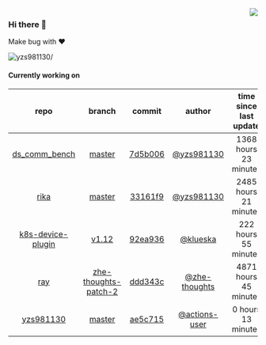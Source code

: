 <img align="right" src="https://github-readme-stats.vercel.app/api?username=yzs981130&show_icons=true&hide_title=true" />

### Hi there 👋


Make bug with ❤️

<p align="left"> <img src=https://komarev.com/ghpvc/?username=yzs981130 alt=yzs981130/> </p>


<!--
**yzs981130/yzs981130** is a ✨ _special_ ✨ repository because its `README.md` (this file) appears on your GitHub profile.

Here are some ideas to get you started:

- 🔭 I’m currently working on ...
- 🌱 I’m currently learning ...
- 👯 I’m looking to collaborate on ...
- 🤔 I’m looking for help with ...
- 💬 Ask me about ...
- 📫 How to reach me: ...
- 😄 Pronouns: ...
- ⚡ Fun fact: ...
-->

#### Currently working on


| repo | branch | commit | author | time since last update | language |
|:---:|:---:|:---:|:---:|:---:|:---:|
| [ds_comm_bench](https://github.com/yzs981130/ds_comm_bench) | [master](https://github.com/yzs981130/ds_comm_bench/tree/master) |[7d5b006](https://github.com/yzs981130/ds_comm_bench/commit/7d5b00607beb32d605b4d4a2dd57e7cc1899b007) | [@yzs981130](https://github.com/yzs981130) |1368 hours 23 minutes | ![](https://img.shields.io/github/languages/top/yzs981130/ds_comm_bench)|
| [rika](https://github.com/yzs981130/rika) | [master](https://github.com/yzs981130/rika/tree/master) |[33161f9](https://github.com/yzs981130/rika/commit/33161f95cb8b4cded7f8d14be0747877e06171b4) | [@yzs981130](https://github.com/yzs981130) |2485 hours 21 minutes | ![](https://img.shields.io/github/languages/top/yzs981130/rika)|
| [k8s-device-plugin](https://github.com/yzs981130/k8s-device-plugin) | [v1.12](https://github.com/yzs981130/k8s-device-plugin/tree/v1.12) |[92ea936](https://github.com/yzs981130/k8s-device-plugin/commit/92ea936a4308c33f10ed7fcd290d3f48757b843f) | [@klueska](https://github.com/klueska) |222 hours 55 minutes | ![](https://img.shields.io/github/languages/top/yzs981130/k8s-device-plugin)|
| [ray](https://github.com/yzs981130/ray) | [zhe-thoughts-patch-2](https://github.com/yzs981130/ray/tree/zhe-thoughts-patch-2) |[ddd343c](https://github.com/yzs981130/ray/commit/ddd343c48a383924c264baaa51daf1a897d4fd14) | [@zhe-thoughts](https://github.com/zhe-thoughts) |4871 hours 45 minutes | ![](https://img.shields.io/github/languages/top/yzs981130/ray)|
| [yzs981130](https://github.com/yzs981130/yzs981130) | [master](https://github.com/yzs981130/yzs981130/tree/master) |[ae5c715](https://github.com/yzs981130/yzs981130/commit/ae5c715781a8365c70600662400044d65a5e0463) | [@actions-user](https://github.com/actions-user) |0 hours 13 minutes | ![](https://img.shields.io/github/languages/top/yzs981130/yzs981130)|
